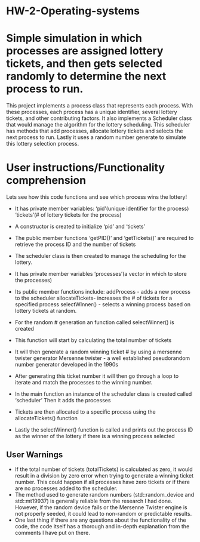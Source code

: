 # HW-2-Operating-systems
# Simple simulation in which processes are assigned lottery tickets, and then gets selected randomly to determine the next process to run.
This project implements a process class that represents each process. With these processes, each process has a unique identifier, several lottery tickets, and other contributing factors. It also implements a Scheduler class that would manage the algorithm for the lottery scheduling. This scheduler has methods that add processes, allocate lottery tickets and selects the next process to run. Lastly it uses a random number generate to simulate this lottery selection process.
# User instructions/Functionality comprehension
Lets see how this code functions and see which process wins the lottery!
* It has private member variables:
  ‘pid’(unique identifier for the process)
  ‘tickets’(# of lottery tickets for the process)

* A constructor is created to initialize ‘pid’ and ‘tickets’
* The public member functions ‘getPID()’ and ‘getTickets()’ are required to retrieve the process ID and the number of tickets
* The scheduler class is then created to manage the scheduling for the lottery.
* It has private member variables
   ‘processes’(a vector in which to store the processes)
* Its public member functions include:
	addProcess - adds a new process to the scheduler
	allocateTickets- increases the # of tickets for a specified process
	selectWInner() - selects a winning process based on lottery tickets at random.

* For the random # generation an function called selectWinner() is created
* This function will start by calculating the total number of tickets
* It will then generate a random winning ticket # by using a mersenne twister generator
  	Mersenne twister - a well established pseudorandom number generator developed in the 1990s 
* After generating this ticket number it will then go through a loop to iterate and match the processes to the winning number.
* In the main function an instance of the scheduler class is created called ‘scheduler’
Then it adds the processes 
* Tickets are then allocated to a specific process using the allocateTickets() function
* Lastly the selectWinner() function is called and prints out the process ID as the winner of the lottery if there is a winning process selected




## User Warnings
* If the total number of tickets (totalTickets) is calculated as zero, it would result in a division by zero error when trying to generate a winning ticket number. This could happen if all processes have zero tickets or if there are no processes added to the scheduler.
* The method used to generate random numbers (std::random_device and std::mt19937) is generally reliable from the research I had done. However, if the random device fails or the Mersenne Twister engine is not properly seeded, it could lead to non-random or predictable results.
* One last thing if there are any questions about the functionality of the code, the code itself has a thorough and in-depth explanation from the comments I have put on there.



